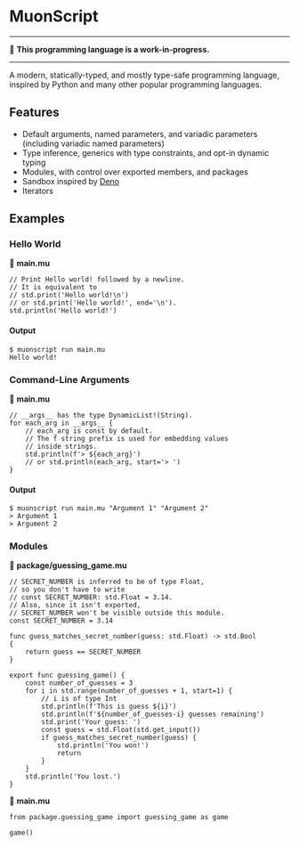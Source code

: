 # MuonScript

---

🚧 **This programming language is a work-in-progress.**

---

A modern, statically-typed, and mostly type-safe programming language, inspired by Python and many other popular programming languages.

## Features

- Default arguments, named parameters, and variadic parameters (including variadic named parameters)
- Type inference, generics with type constraints, and opt-in dynamic typing
- Modules, with control over exported members, and packages
- Sandbox inspired by [Deno](https://deno.land/)
- Iterators

## Examples

### Hello World

📄 **main.mu**
```
// Print Hello world! followed by a newline.
// It is equivalent to
// std.print('Hello world!\n')
// or std.print('Hello world!', end='\n').
std.println('Hello world!')
```
#### Output
```
$ muonscript run main.mu
Hello world!
```

### Command-Line Arguments

📄 **main.mu**
```
// __args__ has the type DynamicList!(String).
for each_arg in __args__ {
    // each_arg is const by default.
    // The f string prefix is used for embedding values
    // inside strings.
    std.println(f'> ${each_arg}')
    // or std.println(each_arg, start='> ')
}
```
#### Output
```
$ muonscript run main.mu "Argument 1" "Argument 2"
> Argument 1
> Argument 2
```

### Modules

📄 **package/guessing_game.mu**
```
// SECRET_NUMBER is inferred to be of type Float,
// so you don't have to write
// const SECRET_NUMBER: std.Float = 3.14.
// Also, since it isn't exported,
// SECRET_NUMBER won't be visible outside this module.
const SECRET_NUMBER = 3.14

func guess_matches_secret_number(guess: std.Float) -> std.Bool
{
    return guess == SECRET_NUMBER
}

export func guessing_game() {
    const number_of_guesses = 3
    for i in std.range(number_of_guesses + 1, start=1) {
        // i is of type Int
        std.println(f'This is guess ${i}')
        std.println(f'${number_of_guesses-i} guesses remaining')
        std.print('Your guess: ')
        const guess = std.Float(std.get_input())
        if guess_matches_secret_number(guess) {
            std.println('You won!')
            return
        }
    }
    std.println('You lost.')
}
```

📄 **main.mu**
```
from package.guessing_game import guessing_game as game

game()
```
